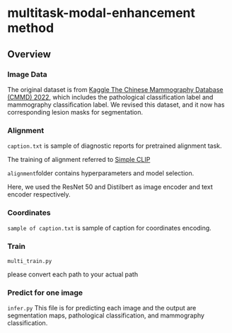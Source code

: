 # multitask-modal-enhancement method
## Overview

### Image Data
The original dataset is from [Kaggle The Chinese Mammography Database (CMMD) 2022](https://www.kaggle.com/datasets/tommyngx/cmmd2022), which includes the pathological classification label and mammography classification label. 
We revised this dataset, and it now has corresponding lesion masks for segmentation.

### Alignment

```caption.txt``` is sample of diagnostic reports for pretrained alignment task.

The training of alignment referred to [Simple CLIP](https://github.com/moein-shariatnia/OpenAI-CLIP?tab=readme-ov-file)

```alignment```folder contains hyperparameters and model selection.

Here, we used the ResNet 50 and Distilbert as image encoder and text encoder respectively.

### Coordinates

```sample of caption.txt``` is sample of caption for coordinates encoding.

### Train

```multi_train.py```

please convert each path to your actual path

### Predict for one image
```infer.py```
This file is for predicting each image and the output are segmentation maps, pathological classification, and mammography classification.
